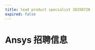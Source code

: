 ```yaml
---
title: lead product specialist 20250720
expired: false
---
```


# Ansys 招聘信息

<JobPostingTable job-posting-json-path="ansys/data/lead-product-specialist-20250720"/>